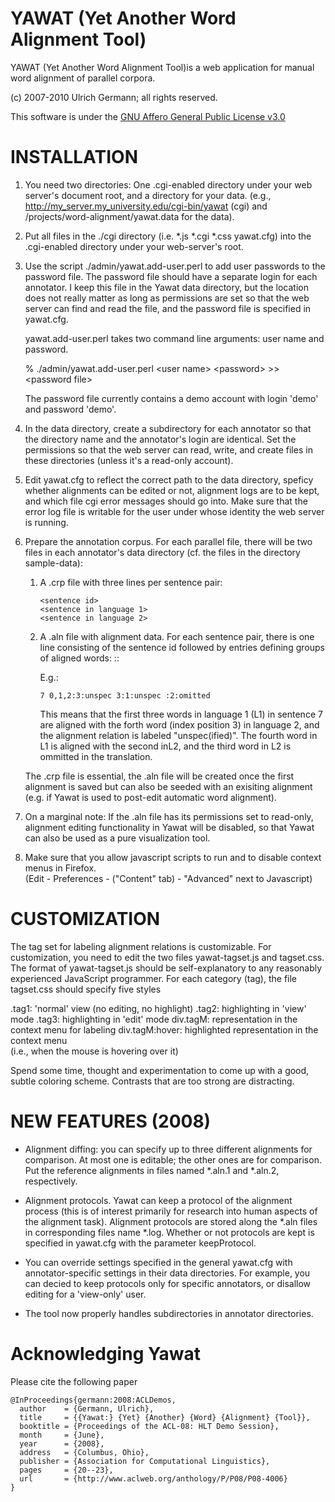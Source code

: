 # YAWAT (Yet Another Word Alignment Tool) 

YAWAT (Yet Another Word Alignment Tool)is a web application for manual
word alignment of parallel corpora.

(c) 2007-2010 Ulrich Germann; all rights reserved.

This software is under the [GNU Affero General Public License v3.0](LICENSE)

# INSTALLATION

1. You need two directories: One .cgi-enabled directory under your web
   server's document root, and a directory for your data.
   (e.g., http://my_server.my_university.edu/cgi-bin/yawat (cgi)
   and    /projects/word-alignment/yawat.data for the data).

2. Put all files in the ./cgi directory (i.e. *.js *.cgi *.css yawat.cfg) 
   into the .cgi-enabled directory under your web-server's root. 

3. Use the script ./admin/yawat.add-user.perl to add user passwords to
   the password file. The password file should have a separate login
   for each annotator. I keep this file in the Yawat data directory,
   but the location does not really matter as long as permissions are
   set so that the web server can find and read the file, and the
   password file is specified in yawat.cfg.

   yawat.add-user.perl takes two command line arguments: user name and
   password. 

   % ./admin/yawat.add-user.perl \<user name> \<password> >> \<password file>

   The password file currently contains a demo account with login
   'demo' and password 'demo'.

4. In the data directory, create a subdirectory for each annotator so that
   the directory name and the annotator's login are identical. Set the
   permissions so that the web server can read, write, and create files
   in these directories (unless it's a read-only account).

5. Edit yawat.cfg to reflect the correct path to the data directory,
   speficy whether alignments can be edited or not, alignment logs are
   to be kept, and which file cgi error messages should go into. Make
   sure that the error log file is writable for the user under whose
   identity the web server is running. 

6. Prepare the annotation corpus. For each parallel file, there will
   be two files in each annotator's data directory (cf. the files in
   the directory sample-data):

   1. A .crp file with three lines per sentence pair:
      ```
      <sentence id>
      <sentence in language 1>
      <sentence in language 2>
      ```
      
   2. A .aln file with alignment data. For each sentence pair, there
      is one line consisting of the sentence id followed by entries defining 
      groups of aligned words:
      <words in sentence A>:<words in sentence B>:<label> 
 
      E.g.:

      ```
      7 0,1,2:3:unspec 3:1:unspec :2:omitted
      ```

      This means that the first three words in language 1 (L1) in
      sentence 7 are aligned with the forth word (index position 3) in
      language 2, and the alignment relation is labeled
      "unspec(ified)". The fourth word in L1 is aligned with the
      second inL2, and the third word in L2 is ommitted in the translation.

   The .crp file is essential, the .aln file will be created once the first
   alignment is saved but can also be seeded with an exisiting alignment 
   (e.g. if Yawat is used to post-edit automatic word alignment).

8. On a marginal note: If the .aln file has its permissions set to
   read-only, alignment editing functionality in Yawat will be disabled, so 
   that Yawat can also be used as a pure visualization tool.

9. Make sure that you allow javascript scripts to run and to disable
   context menus in Firefox.  
   (Edit - Preferences - ("Content" tab) - "Advanced" next to Javascript) 


# CUSTOMIZATION

The tag set for labeling alignment relations is customizable. For
customization, you need to edit the two files yawat-tagset.js and
tagset.css. The format of yawat-tagset.js should be self-explanatory
to any reasonably experienced JavaScript programmer. For each category
(tag), the file tagset.css should specify five styles 

.tag1:          'normal' view (no editing, no highlight)
.tag2:          highlighting in 'view' mode
.tag3:          highlighting in 'edit' mode
div.tagM:       representation in the context menu for labeling
div.tagM:hover: highlighted representation in the context menu  
                (i.e., when the mouse is hovering over it)

Spend some time, thought and experimentation to come up with a good,
subtle coloring scheme. Contrasts that are too strong are distracting.

# NEW FEATURES (2008)

- Alignment diffing: you can specify up to three different alignments
  for comparison. At most one is editable; the other ones are for
  comparison. Put the reference alignments in files named *.aln.1 and
  *.aln.2, respectively.

- Alignment protocols. Yawat can keep a protocol of the alignment
  process (this is of interest primarily for research into human
  aspects of the alignment task). Alignment protocols are stored along
  the *.aln files in corresponding files name *.log. Whether or not
  protocols are kept is specified in yawat.cfg with the parameter
  keepProtocol.

- You can override settings specified in the general yawat.cfg with
  annotator-specific settings in their data directories. For example,
  you can decied to keep protocols only for specific annotators, or
  disallow editing for a 'view-only' user.

- The tool now properly handles subdirectories in annotator directories.

# Acknowledging Yawat

Please cite the following paper
```
@InProceedings{germann:2008:ACLDemos,
  author    = {Germann, Ulrich},
  title     = {{Yawat:} {Yet} {Another} {Word} {Alignment} {Tool}},
  booktitle = {Proceedings of the ACL-08: HLT Demo Session},
  month     = {June},
  year      = {2008},
  address   = {Columbus, Ohio},
  publisher = {Association for Computational Linguistics},
  pages     = {20--23},
  url       = {http://www.aclweb.org/anthology/P/P08/P08-4006}
}
```
